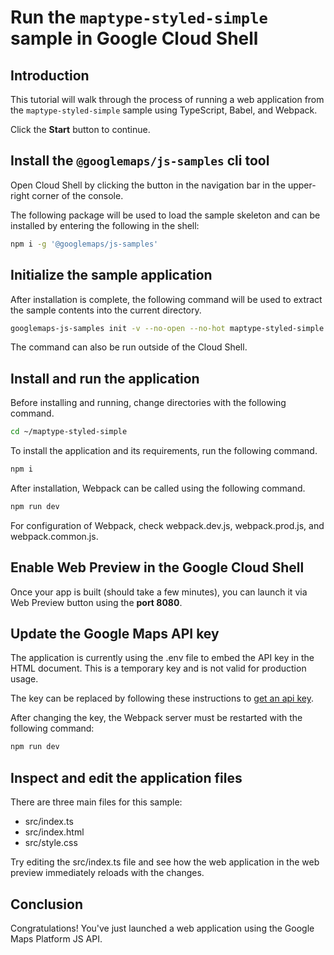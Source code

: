 # Run the `maptype-styled-simple` sample in Google Cloud Shell

<walkthrough-tutorial-duration duration="10"/>

## Introduction

This tutorial will walk through the process of running a web application from
the `maptype-styled-simple` sample using TypeScript, Babel, and Webpack.

Click the **Start** button to continue.

## Install the `@googlemaps/js-samples` cli tool

Open Cloud Shell by clicking the
<walkthrough-cloud-shell-icon></walkthrough-cloud-shell-icon> button in the
navigation bar in the upper-right corner of the console.

The following package will be used to load the sample skeleton and can be
installed by entering the following in the shell:

```bash
npm i -g '@googlemaps/js-samples'
```

## Initialize the sample application

After installation is complete, the following command will be used to extract
the sample contents into the current directory.

```bash
googlemaps-js-samples init -v --no-open --no-hot maptype-styled-simple ~/maptype-styled-simple
```

The command can also be run outside of the Cloud Shell.

## Install and run the application

Before installing and running, change directories with the following command.

```bash
cd ~/maptype-styled-simple
```

To install the application and its requirements, run the following command.

```bash
npm i
```

After installation, Webpack can be called using the following command.

```bash
npm run dev
```

For configuration of Webpack, check
<walkthrough-editor-open-file filePath="maptype-styled-simple/webpack.dev.js">webpack.dev.js</walkthrough-editor-open-file>,
<walkthrough-editor-open-file filePath="maptype-styled-simple/webpack.prod.js">webpack.prod.js</walkthrough-editor-open-file>,
and
<walkthrough-editor-open-file filePath="maptype-styled-simple/webpack.common.js">webpack.common.js</walkthrough-editor-open-file>.

## Enable Web Preview in the Google Cloud Shell

Once your app is built (should take a few minutes), you can launch it via
<walkthrough-spotlight-pointer target="cloudshell" spotlightId="devshell-web-preview-button">Web
Preview button</walkthrough-spotlight-pointer> using the **port 8080**.

## Update the Google Maps API key

The application is currently using the
<walkthrough-editor-open-file filePath="maptype-styled-simple/.env">.env</walkthrough-editor-open-file>
file to embed the API key in the HTML document. This is a temporary key and is
not valid for production usage.

The key can be replaced by following these instructions to
[get an api key](https://developers.google.com/maps/documentation/javascript/get-api-key).

After changing the key, the Webpack server must be restarted with the following
command:

```bash
npm run dev
```

## Inspect and edit the application files

There are three main files for this sample:

*   <walkthrough-editor-open-file filePath="maptype-styled-simple/src/index.ts">src/index.ts</walkthrough-editor-open-file>
*   <walkthrough-editor-open-file filePath="maptype-styled-simple/src/index.html">src/index.html</walkthrough-editor-open-file>
*   <walkthrough-editor-open-file filePath="maptype-styled-simple/src/style.css">src/style.css</walkthrough-editor-open-file>

Try editing the <walkthrough-editor-open-file filePath="maptype-styled-simple/src/index.ts">src/index.ts</walkthrough-editor-open-file> file and see how the web application in the web preview immediately reloads with the changes.

## Conclusion

<walkthrough-conclusion-trophy></walkthrough-conclusion-trophy>

Congratulations! You've just launched a web application using the Google Maps
Platform JS API.
